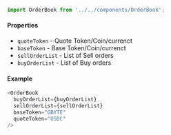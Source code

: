 ```js
import OrderBook from '../../components/OrderBook';
```

#### Properties
* `quoteToken` - Quote Token/Coin/currenct
* `baseToken` - Base Token/Coin/currenct
* `sellOrderList` - List of Sell orders
* `buyOrderList` - List of Buy orders

#### Example
```js
<OrderBook
  buyOrderList={buyOrderList}
  sellOrderList={sellOrderList}
  baseToken="GBYTE"
  quoteToken="USDC"
/>
```